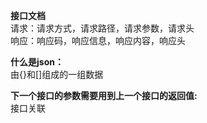 **接口文档**  
请求：请求方式，请求路径，请求参数，请求头  
响应：响应码，响应信息，响应内容，响应头  

**什么是json：**  
由{}和[]组成的一组数据  

**下一个接口的参数需要用到上一个接口的返回值:**  
接口关联
